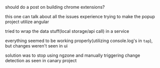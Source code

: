 should do a post on building chrome extensions?

this one can talk about all the issues experience trying to make the popup project utilize angular

tried to wrap the data stuff(local storage/api call) in a service

everything seemed to be working properly(utilizing console.log's in `tap`), but changes weren't seen in ui

solution was to stop using ngzone and manually triggering change detection as seen in canary project
